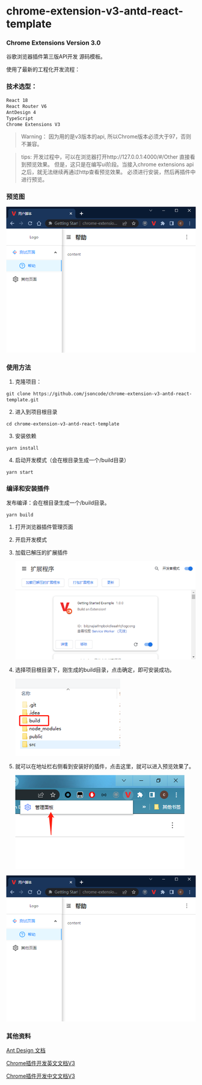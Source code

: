 # chrome-extension-v3-antd-react-template

### Chrome Extensions Version 3.0 

谷歌浏览器插件第三版API开发 源码模板。

使用了最新的工程化开发流程：

### 技术选型：
```text
React 18
React Router V6
AntDesign 4
TypeScript
Chrome Extensions V3
```

> Warning： 因为用的是v3版本的api, 所以Chrome版本必须大于97，否则不兼容。

> tips: 开发过程中，可以在浏览器打开http://127.0.0.1:4000/#/Other 直接看到预览效果。
> 但是，这只是在编写ui阶段。当接入chrome extensions api之后，就无法继续再通过http查看预览效果。
> 必须进行安装，然后再插件中进行预览。

### 预览图
![预览图](./preview/preview.png)

### 使用方法

1. 克隆项目：
```shell
git clone https://github.com/jsoncode/chrome-extension-v3-antd-react-template.git
```

2. 进入到项目根目录
```shell
cd chrome-extension-v3-antd-react-template
```

3. 安装依赖

```shell
yarn install
```

4. 启动开发模式（会在根目录生成一个/build目录）
```shell
yarn start
```

### 编译和安装插件

发布编译：会在根目录生成一个/build目录。
```shell
yarn build
```

1. 打开浏览器插件管理页面
2. 开启开发模式
3. 加载已解压的扩展插件

   ![第一步](./preview/step1.png)

4. 选择项目根目录下，刚生成的build目录，点击确定，即可安装成功。

   ![第二步](./preview/step2.png)

5. 就可以在地址栏右侧看到安装好的插件，点击这里，就可以进入预览效果了。

   ![第三步](./preview/step3.png)

![预览图](./preview/preview.png)

### 其他资料

[Ant Design 文档](https://ant.design)

[Chrome插件开发英文文档V3](https://developer.chrome.com/docs/extensions/mv3/)

[Chrome插件开发中文文档V3](https://doc.yilijishu.info/chrome/)


